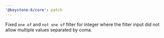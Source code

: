 ```yaml
---
'@keystone-6/core': patch
---
```


Fixed `one of` and `not one of` filter for integer where the filter input did not allow multiple values separated by coma.
